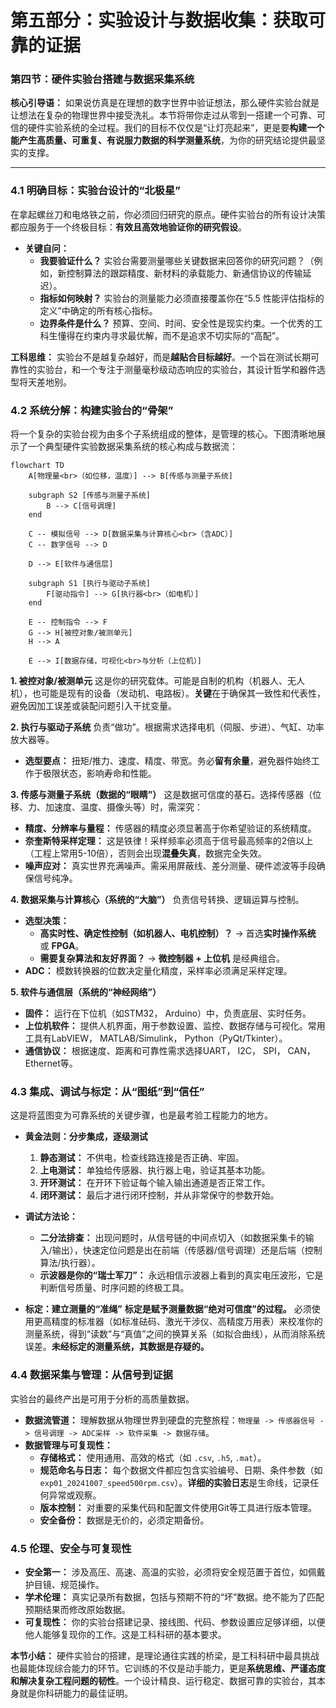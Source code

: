 # 第五部分：实验设计与数据收集：获取可靠的证据

### **第四节：硬件实验台搭建与数据采集系统**

**核心引导语：**
如果说仿真是在理想的数字世界中验证想法，那么硬件实验台就是让想法在复杂的物理世界中接受洗礼。本节将带你走过从零到一搭建一个可靠、可信的硬件实验系统的全过程。我们的目标不仅仅是“让灯亮起来”，更是要**构建一个能产生高质量、可重复、有说服力数据的科学测量系统**，为你的研究结论提供最坚实的支撑。

---

### **4.1 明确目标：实验台设计的“北极星”**

在拿起螺丝刀和电烙铁之前，你必须回归研究的原点。硬件实验台的所有设计决策都应服务于一个终极目标：**有效且高效地验证你的研究假设**。

* **关键自问：**
  * **我要验证什么？** 实验台需要测量哪些关键数据来回答你的研究问题？（例如，新控制算法的跟踪精度、新材料的承载能力、新通信协议的传输延迟）。
  * **指标如何映射？** 实验台的测量能力必须直接覆盖你在“5.5 性能评估指标的定义”中确定的所有核心指标。
  * **边界条件是什么？** 预算、空间、时间、安全性是现实约束。一个优秀的工科生懂得在约束内寻求最优解，而不是追求不切实际的“高配”。

**工科思维：** 实验台不是越复杂越好，而是**越贴合目标越好**。一个旨在测试长期可靠性的实验台，和一个专注于测量毫秒级动态响应的实验台，其设计哲学和器件选型将天差地别。

### **4.2 系统分解：构建实验台的“骨架”**

将一个复杂的实验台视为由多个子系统组成的整体，是管理的核心。下图清晰地展示了一个典型硬件实验数据采集系统的核心构成与数据流：

```mermaid
flowchart TD
    A[物理量<br>（如位移，温度）] --> B[传感与测量子系统]

    subgraph S2 [传感与测量子系统]
        B --> C[信号调理]
    end

    C -- 模拟信号 --> D[数据采集与计算核心<br>（含ADC）]
    C -- 数字信号 --> D

    D --> E[软件与通信层]
    
    subgraph S1 [执行与驱动子系统]
        F[驱动指令] --> G[执行器<br>（如电机）]
    end

    E -- 控制指令 --> F
    G --> H[被控对象/被测单元]
    H --> A

    E --> I[数据存储，可视化<br>与分析（上位机）]
```

**1. 被控对象/被测单元**
这是你的研究载体。可能是自制的机构（机器人、无人机），也可能是现有的设备（发动机、电路板）。**关键**在于确保其一致性和代表性，避免因加工误差或装配问题引入干扰变量。

**2. 执行与驱动子系统**
负责“做功”。根据需求选择电机（伺服、步进）、气缸、功率放大器等。

* **选型要点：** 扭矩/推力、速度、精度、带宽。务必**留有余量**，避免器件始终工作于极限状态，影响寿命和性能。

**3. 传感与测量子系统（数据的“眼睛”）**
这是数据可信度的基石。选择传感器（位移、力、加速度、温度、摄像头等）时，需深究：

* **精度、分辨率与量程：** 传感器的精度必须显著高于你希望验证的系统精度。
* **奈奎斯特采样定理：** 这是铁律！采样频率必须高于信号最高频率的2倍以上（工程上常用5-10倍），否则会出现**混叠失真**，数据完全失效。
* **噪声应对：** 真实世界充满噪声。需采用屏蔽线、差分测量、硬件滤波等手段确保信号纯净。

**4. 数据采集与计算核心（系统的“大脑”）**
负责信号转换、逻辑运算与控制。

* **选型决策：**
  * **高实时性、确定性控制（如机器人、电机控制）？** -> 首选**实时操作系统** 或 **FPGA**。
  * **需要复杂算法和友好界面？** -> **微控制器 + 上位机** 是经典组合。
* **ADC：** 模数转换器的位数决定量化精度，采样率必须满足采样定理。

**5. 软件与通信层（系统的“神经网络”）**

* **固件：** 运行在下位机（如STM32， Arduino）中，负责底层、实时任务。
* **上位机软件：** 提供人机界面，用于参数设置、监控、数据存储与可视化。常用工具有LabVIEW， MATLAB/Simulink， Python（PyQt/Tkinter）。
* **通信协议：** 根据速度、距离和可靠性需求选择UART， I2C， SPI， CAN， Ethernet等。

### **4.3 集成、调试与标定：从“图纸”到“信任”**

这是将蓝图变为可靠系统的关键步骤，也是最考验工程能力的地方。

* **黄金法则：分步集成，逐级测试**
    1. **静态测试：** 不供电，检查线路连接是否正确、牢固。
    2. **上电测试：** 单独给传感器、执行器上电，验证其基本功能。
    3. **开环测试：** 在开环下验证每个输入输出通道是否正常工作。
    4. **闭环测试：** 最后才进行闭环控制，并从非常保守的参数开始。

* **调试方法论：**
  * **二分法排查：** 出现问题时，从信号链的中间点切入（如数据采集卡的输入/输出），快速定位问题是出在前端（传感器/信号调理）还是后端（控制算法/执行器）。
  * **示波器是你的“瑞士军刀”：** 永远相信示波器上看到的真实电压波形，它是判断信号质量、时序问题的终极工具。

* **标定：建立测量的“准绳”**
    **标定是赋予测量数据“绝对可信度”的过程。** 必须使用更高精度的标准器（如标准砝码、激光干涉仪、高精度万用表）来校准你的测量系统，得到“读数”与“真值”之间的换算关系（如拟合曲线），从而消除系统误差。**未经标定的测量系统，其数据是存疑的。**

### **4.4 数据采集与管理：从信号到证据**

实验台的最终产出是可用于分析的高质量数据。

* **数据流管道：** 理解数据从物理世界到硬盘的完整旅程：`物理量 -> 传感器信号 -> 信号调理 -> ADC采样 -> 软件采集 -> 数据存储`。
* **数据管理与可复现性：**
  * **存储格式：** 使用通用、高效的格式（如 `.csv`, `.h5`, `.mat`）。
  * **规范命名与日志：** 每个数据文件都应包含实验编号、日期、条件参数（如 `exp01_20241007_speed500rpm.csv`）。**详细的实验日志**是生命线，记录任何异常或观察。
  * **版本控制：** 对重要的采集代码和配置文件使用Git等工具进行版本管理。
  * **安全备份：** 数据是无价的，必须定期备份。

### **4.5 伦理、安全与可复现性**

* **安全第一：** 涉及高压、高速、高温的实验，必须将安全规范置于首位，如佩戴护目镜、规范操作。
* **学术伦理：** 真实记录所有数据，包括与预期不符的“坏”数据。绝不能为了匹配预期结果而修改原始数据。
* **可复现性：** 你的实验台搭建记录、接线图、代码、参数设置应足够详细，以便他人能够复现你的工作。这是工科科研的基本要求。

**本节小结：**
硬件实验台的搭建，是理论通往实践的桥梁，是工科科研中最具挑战也最能体现综合能力的环节。它训练的不仅是动手能力，更是**系统思维、严谨态度和解决复杂工程问题的韧性**。一个设计精良、运行稳定、数据可靠的实验台，其本身就是你科研能力的最佳证明。
